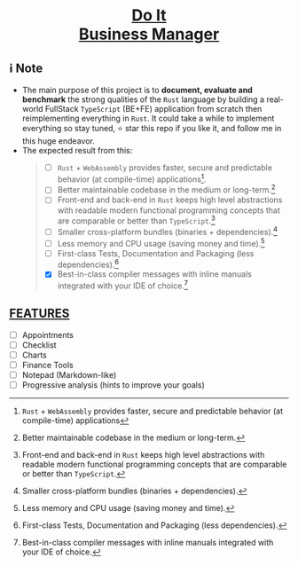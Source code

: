 <div align='center'>

# [Do It <br>Business Manager]()

</div>

## ℹ Note
* The main purpose of this project is to **document, evaluate and benchmark** the strong qualities of the `Rust` language by building a real-world FullStack `TypeScript` (BE+FE) application from scratch then reimplementing everything in `Rust`. It could take a while to implement everything so stay tuned, :star: star this repo if you like it, and follow me in this huge endeavor.
* The expected result from this:
    > - [ ] `Rust` + `WebAssembly` provides faster, secure and predictable behavior (at compile-time) applications[^1].
    > - [ ] Better maintainable codebase in the medium or long-term.[^2]
    > - [ ] Front-end and back-end in `Rust` keeps high level abstractions with readable modern functional programming concepts that are comparable or better than `TypeScript`.[^3]
    > - [ ] Smaller cross-platform bundles (binaries + dependencies).[^4]
    > - [ ] Less memory and CPU usage (saving money and time).[^5]
    > - [ ] First-class Tests, Documentation and Packaging (less dependencies).[^6]
    > - [x] Best-in-class compiler messages with inline manuals integrated with your IDE of choice.[^7]

## [FEATURES]()
 - [ ] Appointments
 - [ ] Checklist
 - [ ] Charts
 - [ ] Finance Tools
 - [ ] Notepad (Markdown-like)
 - [ ] Progressive analysis (hints to improve your goals)

[^1]: `Rust` + `WebAssembly` provides faster, secure and predictable behavior (at compile-time) applications
[^2]: Better maintainable codebase in the medium or long-term.
[^3]: Front-end and back-end in `Rust` keeps high level abstractions with readable modern functional programming concepts that are comparable or better than `TypeScript`.
[^4]: Smaller cross-platform bundles (binaries + dependencies).
[^5]: Less memory and CPU usage (saving money and time).
[^6]: First-class Tests, Documentation and Packaging (less dependencies).
[^7]: Best-in-class compiler messages with inline manuals integrated with your IDE of choice.
